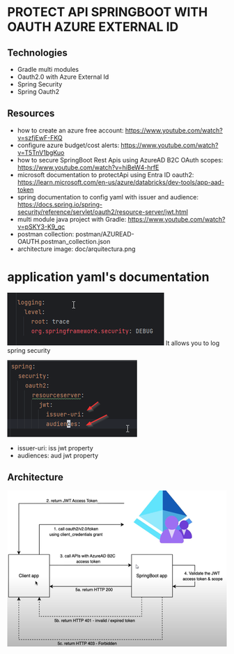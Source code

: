 # PROTECT API SPRINGBOOT WITH OAUTH AZURE EXTERNAL ID 

## Technologies
* Gradle multi modules
* Oauth2.0 with Azure External Id
* Spring Security
* Spring Oauth2

## Resources
* how to create an azure free account: https://www.youtube.com/watch?v=szfjEwF-FKQ
* configure azure budget/cost alerts: https://www.youtube.com/watch?v=T5TnV1bgKuo
* how to secure SpringBoot Rest Apis using AzureAD B2C OAuth scopes: https://www.youtube.com/watch?v=hiBeW4-hrfE
* microsoft documentation to protectApi using Entra ID oauth2: https://learn.microsoft.com/en-us/azure/databricks/dev-tools/app-aad-token
* spring documentation to config yaml with issuer and audience: https://docs.spring.io/spring-security/reference/servlet/oauth2/resource-server/jwt.html
* multi module java project with Gradle: https://www.youtube.com/watch?v=pSKY3-K9_qc
* postman collection: postman/AZUREAD-OAUTH.postman_collection.json
* architecture image: doc/arquitectura.png

# application yaml's documentation

![spring-security-log.png](doc/spring-security-log.png)
It allows you to log spring security

![jwt-issuer-audience.png](doc/jwt-issuer-audience.png)

* issuer-uri: iss jwt property
* audiences: aud jwt property

## Architecture
![arquitectura.png](doc/arquitectura.png)

